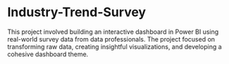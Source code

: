 # Industry-Trend-Survey
This project involved building an interactive dashboard in Power BI using real-world survey data from data professionals. The project focused on transforming raw data, creating insightful visualizations, and developing a cohesive dashboard theme.
